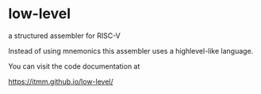 # low-level

a structured assembler for RISC-V

Instead of using mnemonics this assembler uses a highlevel-like language.

You can visit the code documentation at

https://itmm.github.io/low-level/
